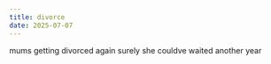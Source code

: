 ```yaml
---
title: divorce
date: 2025-07-07
---
```


mums getting divorced again surely she couldve waited another year
